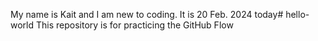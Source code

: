 My name is Kait and I am new to coding. It is 20 Feb. 2024 today# hello-world
This repository is for practicing the GitHub Flow 

